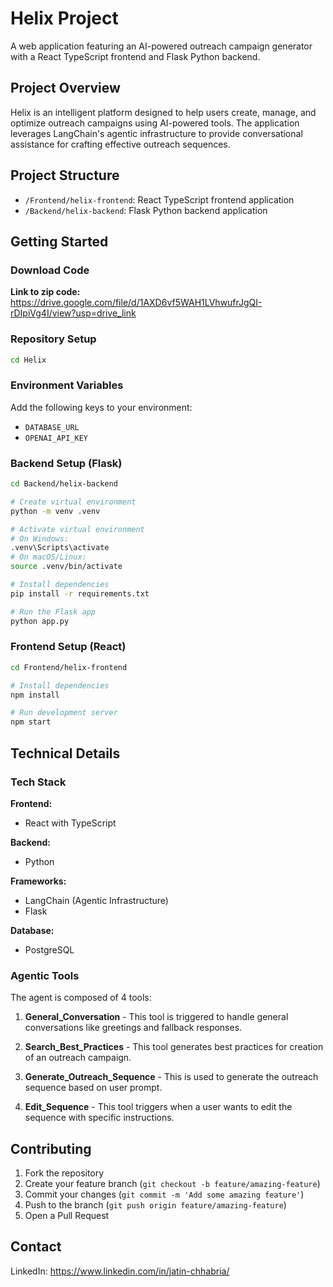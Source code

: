 # Helix Project

A web application featuring an AI-powered outreach campaign generator with a React TypeScript frontend and Flask Python backend.

## Project Overview

Helix is an intelligent platform designed to help users create, manage, and optimize outreach campaigns using AI-powered tools. The application leverages LangChain's agentic infrastructure to provide conversational assistance for crafting effective outreach sequences.

## Project Structure

- `/Frontend/helix-frontend`: React TypeScript frontend application
- `/Backend/helix-backend`: Flask Python backend application

## Getting Started

### Download Code

**Link to zip code:** https://drive.google.com/file/d/1AXD6vf5WAH1LVhwufrJgQI-rDIpiVg4I/view?usp=drive_link

### Repository Setup

```bash
cd Helix
```

### Environment Variables

Add the following keys to your environment:
- `DATABASE_URL`
- `OPENAI_API_KEY`

### Backend Setup (Flask)

```bash
cd Backend/helix-backend

# Create virtual environment
python -m venv .venv

# Activate virtual environment
# On Windows:
.venv\Scripts\activate
# On macOS/Linux:
source .venv/bin/activate

# Install dependencies
pip install -r requirements.txt

# Run the Flask app
python app.py
```

### Frontend Setup (React)

```bash
cd Frontend/helix-frontend

# Install dependencies 
npm install

# Run development server 
npm start
```

## Technical Details

### Tech Stack

**Frontend:**
- React with TypeScript

**Backend:**
- Python

**Frameworks:**
- LangChain (Agentic Infrastructure)
- Flask

**Database:**
- PostgreSQL

### Agentic Tools

The agent is composed of 4 tools:

1. **General_Conversation** - This tool is triggered to handle general conversations like greetings and fallback responses.

2. **Search_Best_Practices** - This tool generates best practices for creation of an outreach campaign.

3. **Generate_Outreach_Sequence** - This is used to generate the outreach sequence based on user prompt.

4. **Edit_Sequence** - This tool triggers when a user wants to edit the sequence with specific instructions.

## Contributing

1. Fork the repository
2. Create your feature branch (`git checkout -b feature/amazing-feature`)
3. Commit your changes (`git commit -m 'Add some amazing feature'`)
4. Push to the branch (`git push origin feature/amazing-feature`)
5. Open a Pull Request


## Contact

LinkedIn: https://www.linkedin.com/in/jatin-chhabria/